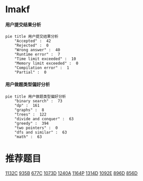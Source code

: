 # Imakf

<!-- tabs:start -->



#### **用户提交结果分析**

```mermaid
pie title 用户提交结果分析
    "Accepted" :  42
    "Rejected" :  0
    "Wrong answer" :  40
    "Runtime error" :  7
    "Time limit exceeded" :  10
    "Memory limit exceeded" :  0
    "Compilation error" :  1
    "Partial" :  0
```

#### **用户做题类型偏好分析**

```mermaid
pie title 用户做题类型偏好分析
    "binary search" :  73
    "dp" :  161
    "graphs" :  8
    "trees" :  122
    "divide and conquer" :  63
    "greedy" :  394
    "two pointers" :  0
    "dfs and similar" :  63
    "math" :  63
```



<!-- tabs:end -->
# 推荐题目
[1132C](https://codeforces.com/contest/1132/problem/C)
[935B](https://codeforces.com/contest/935/problem/B)
[677C](https://codeforces.com/contest/677/problem/C)
[1073D](https://codeforces.com/contest/1073/problem/D)
[1240A](https://codeforces.com/contest/1240/problem/A)
[1164P](https://codeforces.com/contest/1164/problem/P)
[1314D](https://codeforces.com/contest/1314/problem/D)
[1092E](https://codeforces.com/contest/1092/problem/E)
[896D](https://codeforces.com/contest/896/problem/D)
[856D](https://codeforces.com/contest/856/problem/D)
